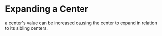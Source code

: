 # Expanding a Center

a center's value can be increased causing the center to expand in relation to its sibling centers. 